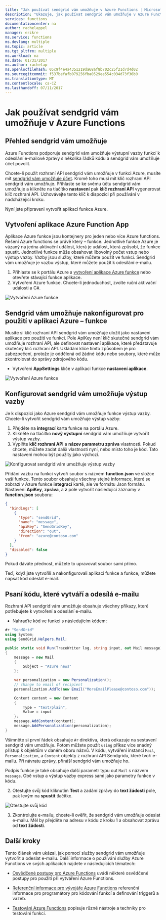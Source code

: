 ```yaml
---
title: "Jak používat sendgrid vám umožňuje v Azure Functions | Microsoft Docs"
description: "Ukazuje, jak používat sendgrid vám umožňuje v Azure Functions"
services: functions
documentationcenter: na
author: rachelappel
manager: erikre
ms.service: functions
ms.devlang: multiple
ms.topic: article
ms.tgt_pltfrm: multiple
ms.workload: na
ms.date: 01/31/2017
ms.author: rachelap
ms.openlocfilehash: 05c9f4e4a4351219da68af8b702c25f21d7d4d02
ms.sourcegitcommit: f537befafb079256fba0529ee554c034d73f36b0
ms.translationtype: MT
ms.contentlocale: cs-CZ
ms.lasthandoff: 07/11/2017
---
```

# <a name="how-to-use-sendgrid-in-azure-functions"></a>Jak používat sendgrid vám umožňuje v Azure Functions

## <a name="sendgrid-overview"></a>Přehled sendgrid vám umožňuje

Azure Functions podporuje sendgrid vám umožňuje výstupní vazby funkcí k odesílání e-mailové zprávy s několika řádků kódu a sendgrid vám umožňuje účet povolit.

Chcete-li použít rozhraní API sendgrid vám umožňuje v funkci Azure, musíte mít [sendgrid vám umožňuje účet](http://SendGrid.com). Kromě toho musí mít klíč rozhraní API sendgrid vám umožňuje. Přihlaste se ke svému účtu sendgrid vám umožňuje a klikněte na tlačítko **nastavení** pak **klíč rozhraní API** vygenerovat klíč rozhraní API. Uchovávejte tento klíč k dispozici při používání v nadcházející kroku.

Nyní jste připraveni vytvořit aplikaci funkce Azure.

## <a name="create-an-azure-function-app"></a>Vytvoření aplikace Azure Function App 

Aplikace Azure funkce jsou kontejnery pro jeden nebo více Azure functions. Řešení Azure functions se právě který – funkce. Jednotlivé funkce Azure je vázaný na jedna aktivační událost, která je událost, která způsobí, že funkce spustit.
Jednotlivé funkce může obsahovat libovolný počet vstup nebo výstup vazby. Vazby jsou služby, které můžete použít ve funkci. Sendgrid vám umožňuje je vazbu výstup, které můžete použít k odesílání e-mailu. 

1. Přihlaste se k portálu Azure a [vytvoření aplikace Azure funkce](https://docs.microsoft.com/azure/azure-functions/functions-create-first-azure-function) nebo otevřete stávající funkce aplikace. 
2. Vytvoření Azure funkce. Chcete-li jednoduchost, zvolte ruční aktivační události a C#. 

 ![Vytvoření Azure funkce](./media/functions-how-to-use-sendgrid/functions-new-function-manual-trigger-page.png)

## <a name="configure-sendgrid-for-use-in-an-azure-function-app"></a>Sendgrid vám umožňuje nakonfigurovat pro použití v aplikaci Azure – funkce

Musíte si klíč rozhraní API sendgrid vám umožňuje uložit jako nastavení aplikace pro použití ve funkci. Pole ApiKey není klíč skutečné sendgrid vám umožňuje rozhraní API, ale definovat nastavení aplikace, které představuje skutečný klíč rozhraní API. Ukládání klíče tímto způsobem je pro zabezpečení, protože je oddělená od žádné kódu nebo soubory, které může zkontrolovat do správy zdrojového kódu.

- Vytvoření **AppSettings** klíče v aplikaci funkce **nastavení aplikace**.

 ![Vytvoření Azure funkce](./media/functions-how-to-use-sendgrid/functions-configure-sendgrid-api-key-app-settings.png)

## <a name="configure-sendgrid-output-bindings"></a>Konfigurovat sendgrid vám umožňuje výstup vazby

Je k dispozici jako Azure sendgrid vám umožňuje funkce výstup vazby. Chcete-li vytvořit sendgrid vám umožňuje výstup vazby:

1. Přejděte na **integrací** karta funkce na portálu Azure.
2. Klikněte na tlačítko **nový výstupní** sendgrid vám umožňuje vytvořit výstup vazby.
3. Vyplňte **klíč rozhraní API** a **název parametru zpráva** vlastnosti. Pokud chcete, můžete zadat další vlastnosti nyní, nebo místo toho je kód. Tato nastavení mohou být použity jako výchozí.

 ![Konfigurovat sendgrid vám umožňuje výstup vazby](./media/functions-how-to-use-sendgrid/functions-configure-sendgrid-output-bindings.png)

Přidání vazbu na funkci vytvoří soubor s názvem **function.json** ve složce vaší funkce. Tento soubor obsahuje všechny stejné informace, které se zobrazí v Azure funkce **integrací** kartě, ale ve formátu Json formátu. Nastavení **ApiKey**, **zpráva**, a **z** pole vytvořit následující záznamy v **function.json** souboru: 

```json
{
  "bindings": [    
    {
      "type": "sendGrid",
      "name": "message",
      "apiKey": "SendGridKey",
      "direction": "out",
      "from": "azure@contoso.com"
    }
  ],
  "disabled": false
}
```

Pokud dáváte přednost, můžete to upravovat soubor sami přímo.

Teď, když jste vytvořili a nakonfigurovali aplikaci funkce a funkce, můžete napsat kód odeslat e-mail.

## <a name="write-code-that-creates-and-sends-email"></a>Psaní kódu, které vytváří a odesílá e-mailu

Rozhraní API sendgrid vám umožňuje obsahuje všechny příkazy, které potřebujete k vytvoření a odeslání e-mailu.  

- Nahraďte kód ve funkci s následujícím kódem:

```cs
#r "SendGrid"
using System;
using SendGrid.Helpers.Mail;

public static void Run(TraceWriter log, string input, out Mail message)
{
    message = new Mail
    {        
        Subject = "Azure news"          
    };

    var personalization = new Personalization();
    // change to email of recipient
    personalization.AddTo(new Email("MoreEmailPlease@contoso.com"));   

    Content content = new Content
    {
        Type = "text/plain",
        Value = input
    };
    message.AddContent(content);
    message.AddPersonalization(personalization);
}
```

Všimněte si první řádek obsahuje ```#r``` direktiva, která odkazuje na sestavení sendgrid vám umožňuje. Potom můžete použít ```using``` příkaz více snadný přístup k objektům v daném oboru názvů. V kódu, vytváření instancí ```Mail```, ```Personalization```, a ```Content``` objekty z rozhraní API Sendgridu, které tvoří e-mailu. Při návratu zprávy, přináší sendgrid vám umožňuje ho. 

Podpis funkce je také obsahuje další parametr typu out ```Mail``` s názvem ```message```. Obě vstup a výstup vazby express sami jako parametry funkce v kódu. 

2. Otestujte svůj kód kliknutím **Test** a zadání zprávy do **text žádosti** pole, pak levým na **spustit** tlačítko.

 ![Otestujte svůj kód](./media/functions-how-to-use-sendgrid/functions-develop-test-sendgrid.png)

3. Zkontrolujte e-mailu, chcete-li ověřit, že sendgrid vám umožňuje odeslat e-mailu. Měl by přejděte na adresu v kódu z kroku 1 a obsahovat zprávu od **text žádosti**.

## <a name="next-steps"></a>Další kroky
Tento článek vám ukázal, jak pomocí služby sendgrid vám umožňuje vytvořit a odeslat e-mailu. Další informace o používání služby Azure Functions ve svých aplikacích najdete v následujících tématech: 

- [Osvědčené postupy pro Azure Functions](functions-best-practices.md) uvádí některé osvědčené postupy pro použití při vytváření Azure Functions.

- [Referenční informace pro vývojáře Azure Functions](functions-reference.md) referenční informace pro programátory pro kódování funkcí a definování triggerů a vazeb.

- [Testování Azure Functions](functions-test-a-function.md) popisuje různé nástroje a techniky pro testování funkcí.